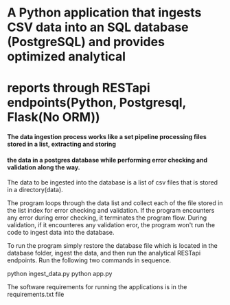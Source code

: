 # A Python application that ingests CSV data into an SQL database (PostgreSQL) and provides optimized analytical
# reports through RESTapi endpoints(Python, Postgresql, Flask(No ORM))
        
#### The data ingestion process works like a set pipeline processing files stored in a list, extracting and storing
#### the data in a postgres database while performing error checking and validation along the way.

The data to be ingested into the database is a list of csv files that is stored in a directory(data).
 
The program loops through the data list and collect each of the file stored in the list index for error checking and validation.
 If the program encounters any error during error checking, it terminates the program flow.  During validation, if it encounteres any validation eror, the program won't run the code to ingest data into the database.

To run the program simply restore the database file which is located in the database folder, ingest the data,
and then run the analytical RESTapi endpoints. Run the following two commands in sequence.

python ingest_data.py
python app.py

The software requirements for running the applications is in the requirements.txt file
